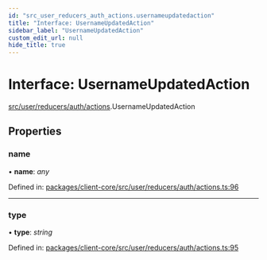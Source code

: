 ```yaml
---
id: "src_user_reducers_auth_actions.usernameupdatedaction"
title: "Interface: UsernameUpdatedAction"
sidebar_label: "UsernameUpdatedAction"
custom_edit_url: null
hide_title: true
---
```


# Interface: UsernameUpdatedAction

[src/user/reducers/auth/actions](../modules/src_user_reducers_auth_actions.md).UsernameUpdatedAction

## Properties

### name

• **name**: *any*

Defined in: [packages/client-core/src/user/reducers/auth/actions.ts:96](https://github.com/xr3ngine/xr3ngine/blob/7e8e151f1/packages/client-core/src/user/reducers/auth/actions.ts#L96)

___

### type

• **type**: *string*

Defined in: [packages/client-core/src/user/reducers/auth/actions.ts:95](https://github.com/xr3ngine/xr3ngine/blob/7e8e151f1/packages/client-core/src/user/reducers/auth/actions.ts#L95)
